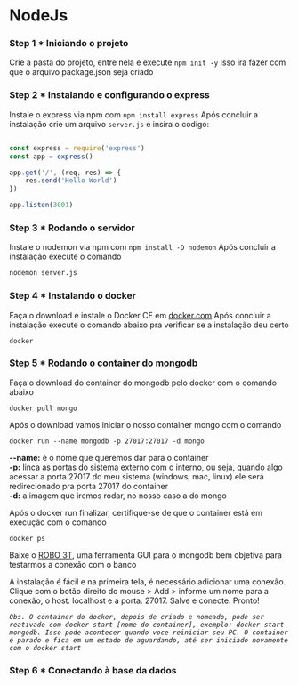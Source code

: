 # NodeJs

### Step 1 * Iniciando o projeto
Crie a pasta do projeto, entre nela e execute `npm init -y`
Isso ira fazer com que o arquivo package.json seja criado

### Step 2 * Instalando e configurando o express
Instale o express via npm com `npm install express`
Após concluir a instalação crie um arquivo `server.js` e insira o codigo:
```javascript

const express = require('express')
const app = express()

app.get('/', (req, res) => {
    res.send('Hello World')
})

app.listen(3001)

```

### Step 3 * Rodando o servidor
Instale o nodemon via npm com `npm install -D nodemon`
Após concluir a instalação execute o comando
```bash
nodemon server.js
```

### Step 4 * Instalando o docker
Faça o download e instale o Docker CE em <a href="https://docs.docker.com">docker.com</a>
Após concluir a instalação execute o comando abaixo pra verificar se a instalação deu certo
```docker
docker
```

### Step 5 * Rodando o container do mongodb
Faça o download do container do mongodb pelo docker com o comando abaixo
```docker
docker pull mongo
```
Após o download vamos iniciar o nosso container mongo com o comando
```docker
docker run --name mongodb -p 27017:27017 -d mongo
```
<b>--name:</b> é o nome que queremos dar para o container<br>
<b>-p:</b> linca as portas do sistema externo com o interno, ou seja, quando algo acessar a porta 27017 do meu sistema (windows, mac, linux) ele será redirecionado pra porta 27017 do container<br>
<b>-d:</b> a imagem que iremos rodar, no nosso caso a do mongo

Após o docker run finalizar, certifique-se de que o container está em execução com o comando
```
docker ps
```
Baixe o <a href="https://robomongo.org/">ROBO 3T</a>, uma ferramenta GUI para o mongodb bem objetiva para testarmos a conexão com o banco

A instalação é fácil e na primeira tela, é necessário adicionar uma conexão.
Clique com o botão direito do mouse > Add > informe um nome para a conexão, o host: localhost e a porta: 27017.
Salve e conecte. Pronto!

<i>`Obs. O container do docker, depois de criado e nomeado, pode ser reativado com docker start [nome do container], exemplo: docker start mongodb. Isso pode acontecer quando voce reiniciar seu PC. O container é parado e fica em um estado de aguardando, até ser iniciado novamente com o docker start`</i>

### Step 6 * Conectando à base da dados